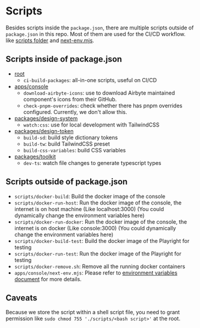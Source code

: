 # Scripts

Besides scripts inside the `package.json`, there are multiple scripts outside of `package.json` in this repo. Most of them are used for the CI/CD workflow. like [scripts folder](/scripts) and [next-env.mjs](/apps/console/next-env.mjs).

## Scripts inside of package.json

- [root](/package.json)
  - `ci-build-packages`: all-in-one scripts, useful on CI/CD
- [apps/console](/apps/console/package.json)
  - `download-airbyte-icons`: use to download Airbyte maintained component's icons from their GitHub.
  - `check-pnpm-overrides`: check whether there has pnpm overrides configured. Currently, we don't allow this.
- [packages/design-system](/packages/design-system/package.json)
  - `watch:css`: use for local development with TailwindCSS
- [packages/design-token](/packages/design-token/package.json)
  - `build-sd`: build style dictionary tokens
  - `build-tw`: build TailwindCSS preset
  - `build-css-variables`: build CSS variables
- [packages/toolkit](/packages/toolkit/package.json)
  - `dev-ts`: watch file changes to generate typescript types

## Scripts outside of package.json

- `scripts/docker-build`: Build the docker image of the console
- `scripts/docker-run-host`: Run the docker image of the console, the internet is on host machine (Like localhost:3000) (You could dynamically change the environment variables here)
- `scripts/docker-run-docker`: Run the docker image of the console, the internet is on docker (Like console:3000) (You could dynamically change the environment variables here)
- `scripts/docker-build-test`: Build the docker image of the Playright for testing
- `scripts/docker-run-test`: Run the docker image of the Playright for testing
- `scripts/docker-remove.sh`: Remove all the running docker containers
- `apps/console/next-env.mjs`: Please refer to [environment variables document](/docs/environment-variables.md) for more details.

## Caveats

Because we store the script within a shell script file, you need to grant permission like `sudo chmod 755 './scripts/<bash script>'` at the root.
